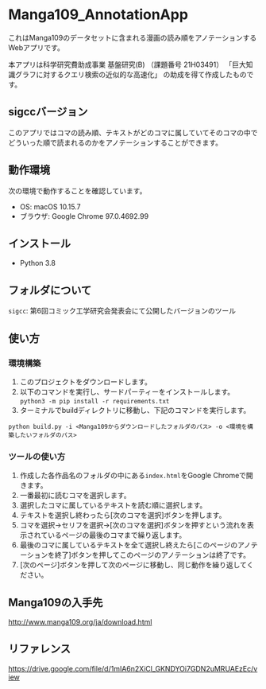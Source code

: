 # Manga109_AnnotationApp
これはManga109のデータセットに含まれる漫画の読み順をアノテーションするWebアプリです。

本アプリは科学研究費助成事業 基盤研究(B) （課題番号 21H03491）
「巨大知識グラフに対するクエリ検索の近似的な高速化」
の助成を得て作成したものです。

## sigccバージョン
このアプリではコマの読み順、テキストがどのコマに属していてそのコマの中でどういった順で読まれるのかをアノテーションすることができます。


## 動作環境
次の環境で動作することを確認しています。
- OS: macOS 10.15.7
- ブラウザ: Google Chrome 97.0.4692.99

## インストール
- Python 3.8

## フォルダについて
`sigcc`: 第6回コミック工学研究会発表会にて公開したバージョンのツール


## 使い方
### 環境構築
1. このプロジェクトをダウンロードします。
1. 以下のコマンドを実行し、サードパーティーをインストールします。
`python3 -m pip install -r requirements.txt`
1. ターミナルでbuildディレクトリに移動し、下記のコマンドを実行します。
```
python build.py -i <Manga109からダウンロードしたフォルダのパス> -o <環境を構築したいフォルダのパス>
```

### ツールの使い方
1. 作成した各作品名のフォルダの中にある`index.html`をGoogle Chromeで開きます。
1. 一番最初に読むコマを選択します。
1. 選択したコマに属しているテキストを読む順に選択します。
1. テキストを選択し終わったら[次のコマを選択]ボタンを押します。
1. コマを選択→セリフを選択→[次のコマを選択]ボタンを押すという流れを表示されているページの最後のコマまで繰り返します。
1. 最後のコマに属しているテキストを全て選択し終えたら[このページのアノテーションを終了]ボタンを押してこのページのアノテーションは終了です。
1. [次のページ]ボタンを押して次のページに移動し、同じ動作を繰り返してください。

## Manga109の入手先
http://www.manga109.org/ja/download.html

## リファレンス
https://drive.google.com/file/d/1mIA6n2XiCl_GKNDYOi7GDN2uMRUAEzEc/view